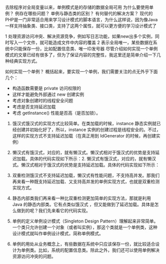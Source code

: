 去除程序对全局变量以来，单例模式是的存储的数据全局可用
为什么要使用单例？
例存在哪些问题？
单例与静态类的区别？
有何替代的解决方案？
现代的PHP是一门非常适合用来学习设计模式的脚本语言，为什么这样说，因为像Java一样支持抽象类、接口类，支持了这两个属性，就可以更方便的学习设计模式了

1 处理资源访问冲突、解决资源竞争，例如写日志功能，如果new出多个实例，同时写入一个文件，就可能造成文件中内容的覆盖
2 表示全局唯一，某些数据在系统中只能保存一份，比如配置信息类、唯一ID发号器
尽管介绍如何实现一个单例模式的文章已经有很多了，但为了保证内容的完整性，我这里还是简单介绍一下几种经典实现方式。

如何实现一个单例？
概括起来，要实现一个单例，我们需要关注的点无外乎下面几个：
- 构造函数需要是 private 访问权限的
- 这样才能避免外部通过 new 创建实例
- 考虑对象创建时的线程安全问题
- 考虑是否支持延迟加载
- 考虑 getInstance() 性能是否高（是否加锁）。


1. 饿汉式饿汉式的实现方式比较简单。在类加载的时候，instance 静态实例就已经创建并初始化好了，所以，instance 实例的创建过程是线程安全的。不过，这样的实现方式不支持延迟加载（在真正用到 IdGenerator 的时候，再创建实例）
2. 懒汉式有饿汉式，对应的，就有懒汉式。懒汉式相对于饿汉式的优势是支持延迟加载。具体的代码实现如下所示：2. 懒汉式有饿汉式，对应的，就有懒汉式。懒汉式相对于饿汉式的优势是支持延迟加载。具体的代码实现如下所示：
3. 双重检测饿汉式不支持延迟加载，懒汉式有性能问题，不支持高并发。那我们再来看一种既支持延迟加载、又支持高并发的单例实现方式，也就是双重检测实现方式。
4. 静态内部类我们再来看一种比双重检测更加简单的实现方法，那就是利用 Java 的静态内部类。它有点类似饿汉式    ，但又能做到了延迟加载。具体是怎么做到的呢？我们先来看它的代码实现。

1. 单例的定义单例设计模式（Singleton Design Pattern）理解起来非常简单。一个类只允许创建一个对象（或者叫实例），那这个类就是一个单例类，这种设计模式就叫作单例设计模式，简称单例模式。
2. 单例的用处从业务概念上，有些数据在系统中只应该保存一份，就比较适合设计为单例类。比如，系统的配置信息类。除此之外，我们还可以使用单例解决资源访问冲突的问题。
